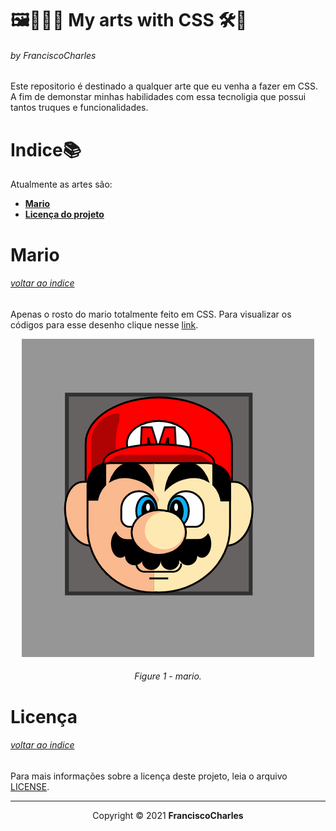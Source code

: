 <p align="center">
  <h1><b>🖼️🎨👨‍🎨 My arts with CSS</b> 🛠️🧪</h1>
  <h6>by <i>FranciscoCharles</i></h6>
</p>
<p align="justify">

Este repositorio é destinado a qualquer arte que eu venha a fazer em CSS.
A fim de demonstar minhas habilidades com essa tecnoligia que possui tantos truques e funcionalidades.

</p>


# <a name=index>Indice📚</a>

Atualmente as artes são:

- [**Mario**](#mario)
- [**Licença do projeto**](#license)

# **<a name=mario> Mario </a>** <h6>[voltar ao indice](#index)</h6>
Apenas o rosto do mario totalmente feito em CSS. Para visualizar os códigos para esse desenho clique nesse [link](./src/mario).
<div align="center">
    <img src="./src/mario/result.png">
    <br>
    <h6>
        Figure 1 - mario.
    </h6>
</div>

# **<a name=license>Licença</a>**  <h6>[voltar ao indice](#index)</h6>

Para mais informações sobre a licença deste projeto, leia o arquivo <a href="./LICENSE" title="go to license file">LICENSE</a>.

---
<p align="center">
    Copyright © 2021 <b>FranciscoCharles</b>
</p>